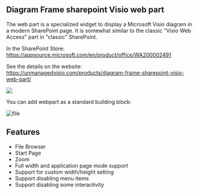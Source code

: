 ## Diagram Frame sharepoint Visio web part

The web part is a specialized widget to display a Microsoft Visio diagram in a modern SharePoint page. It is somewhat similar to the classic "Visio Web Access" part in "classic" SharePoint.

In the SharePoint Store:
https://appsource.microsoft.com/en/product/office/WA200002491

See the details on the website:
https://unmanagedvisio.com/products/diagram-frame-sharepoint-visio-web-part/

![](https://unmanagedvisio.com/wp-content/uploads/overview1.png)

You can add webpart as a standard building block:

![file](https://unmanagedvisio.com/wp-content/uploads/image-1607204892246.png)

## Features

- File Browser
- Start Page
- Zoom
- Full width and application page mode support
- Support for custom width/height setting
- Support disabling menu items
- Support disabling some interactivity

